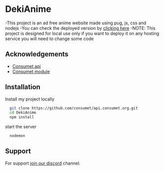 
# DekiAnime

-This project is an ad free anime website made using pug, js, css and nodejs 
-You can check the deployed version by [clicking here](dekianime.site)
-NOTE: This project is designed for local use only if you want to deploy it on any hosting service you will need to change some code 

## Acknowledgements

 - [Consumet api](https://github.com/consumet/api.consumet.org)
 - [Consumet module](https://github.com/consumet/consumet.ts)
 
## Installation

Install my project locally

```bash
  git clone https://github.com/consumet/api.consumet.org.git
  cd DekiAnime
  npm install 
```
start the server
```bash
  nodemon
```


## Support

For support [join our discord](https://discord.gg/wGJbxuvTw5) channel.
